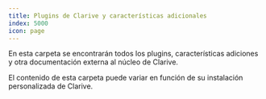 ```yaml
---
title: Plugins de Clarive y características adicionales
index: 5000
icon: page
---
```


En esta carpeta se encontrarán todos los plugins, características adiciones y otra documentación externa al núcleo de
Clarive.

El contenido de esta carpeta puede variar en función de su instalación personalizada de Clarive.
